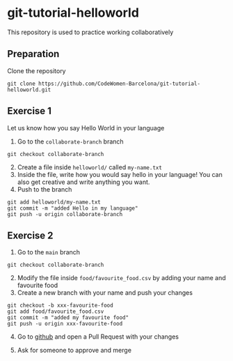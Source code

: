 # git-tutorial-helloworld

This repository is used to practice working collaboratively
## Preparation
Clone the repository

```
git clone https://github.com/CodeWomen-Barcelona/git-tutorial-helloworld.git
```

## Exercise 1 

Let us know how you say Hello World in your language

1. Go to the `collaborate-branch` branch

```
git checkout collaborate-branch
```
2. Create a file inside `helloworld/` called `my-name.txt` 
3. Inside the file, write how you would say hello in your language! You can also get creative and write anything you want.
4. Push to the branch

```
git add helloworld/my-name.txt
git commit -m "added Hello in my language"
git push -u origin collaborate-branch
```


## Exercise 2

1. Go to the `main` branch 

```
git checkout collaborate-branch
```
2. Modify the file inside `food/favourite_food.csv` by adding your name and favourite food
3. Create a new branch with your name and push your changes
```
git checkout -b xxx-favourite-food
git add food/favourite_food.csv
git commit -m "added my favourite food"
git push -u origin xxx-favourite-food
```
4. Go to [github](https://github.com/CodeWomen-Barcelona/git-tutorial-helloworld) and open a Pull Request with your changes

5. Ask for someone to approve and merge